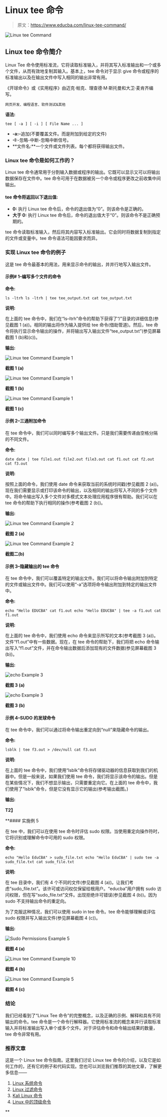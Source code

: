 # Linux tee 命令

> 原文：<https://www.educba.com/linux-tee-command/>

![Linux tee Command](img/83d680debd942b20ae21b1e4b6ea8344.png "Linux tee Command")



## Linux tee 命令简介

Linux Tee 命令使用标准流，它将读取标准输入，并将其写入标准输出和一个或多个文件，从而有效地复制其输入。基本上，tee 命令对于显示 give 命令或程序的标准输出以及在输出文件中写入相同的输出非常有用。

《开球命令》或《实用程序》由迈克·帕克、理查德·M·斯托曼和大卫·麦肯齐编写。

<small>网页开发、编程语言、软件测试&其他</small>

**语法:**

`tee [ -a ] [ -i ] [ File Name ... ]`

*   **-a:**–追加(不要覆盖文件。而是附加到给定的文件)
*   **-I:**-忽略-中断-忽略中断信号。
*   **文件名:**一个文件或文件列表。每个都将获得输出文件。

### Linux tee 命令是如何工作的？

Linux tee 命令通常用于分割输入数据或程序的输出。它既可以显示又可以将输出数据保存在文件中。tee 命令可用于在数据被另一个命令或程序更改之前收集中间输出。

#### tee 命令将返回以下退出值:

*   **0:** 执行 Linux tee 命令后，命令的退出值为“0”。则该命令是正确的。
*   **大于 0:** 执行 Linux tee 命令后，命令的退出值大于“0”。则该命令不是正确预期的。

tee 命令读取标准输入，然后将其内容写入标准输出。它会同时将数据复制到指定的文件或变量中。tee 命令语法可能因要求而异。

### 实现 Linux tee 命令的例子

这是 tee 命令最基本的用法，用来显示命令的输出，并并行地写入输出文件。

#### 示例# 1–编写多个文件的命令

**命令:**

`ls -ltrh
ls -ltrh | tee tee_output.txt
cat tee_output.txt`

**说明:**

在上面的 tee 命令中，我们在“ls–ltrh”命令的帮助下获得了“/”目录的详细信息(参见截图 1 (a))。相同的输出将作为输入提供给 tee 命令(借助管道)。然后，tee 命令将执行显示命令输出的操作，并将输出写入输出文件“tee_output.txt”(参见屏幕截图 1 (b)和(c))。

**输出:**

![Linux tee Command Example 1](img/99451e6e1d0a0e3521b55be0e78649ba.png "Linux tee Command Example 1")



**截图 1 (a)**

![Linux tee Command Example 1](img/af28199510b5377768b934459b7023ae.png "Linux tee Command Example 1")



**截图 1 (b)**

![Linux tee Command Example 1](img/78d8b18966fea5e16cc24bc4afa88988.png "Linux tee Command Example 1")



**截图 1 (c)**

#### 示例 2–三通附加命令

在 tee 命令中，我们可以同时编写多个输出文件。只是我们需要传递由空格分隔的不同文件。

**命令:**

`date
date | tee file1.out file2.out file3.out
cat f1.out
cat f2.out
cat f3.out`

**说明:**

按照上面的命令，我们使用 date 命令来获取当前的系统时间戳(参见截图 2 (a))。现在我们需要显示或打印该命令的输出，以及相同的输出将写入不同的多个文件中。将命令输出写入多个文件对多模式文本处理应用程序很有帮助。我们可以在 tee 命令的帮助下执行相同的操作(参考截图 2 (b))。

**输出:**

![Linux tee Command Example 2](img/2daa09b3c16815f32f0b5e7d547c0d84.png "Linux tee Command Example 2")



**截图 2 (a)**

![Linux tee Command Example 2](img/c8683d920bf517bd89d663c5d2ec65eb.png "Linux tee Command Example 2")



**截图二(b)**

#### 示例 3–隐藏输出的 tee 命令

在 tee 命令中，我们可以覆盖特定的输出文件。我们可以将命令输出附加到特定的文件或输出文件中。我们可以使用“-a”选项将命令输出附加到特定的输出文件中。

**命令:**

`echo "Hello EDUCBA"
cat f1.out
echo "Hello EDUCBA" | tee -a f1.out
cat f1.out`

**说明:**

在上面的 tee 命令中，我们使用 echo 命令来显示所写的文本(参考截图 3 (a))。文件“f1.out”中有一些数据。现在，在 tee 命令的帮助下，我们将把 echo 命令输出写入“f1.out”文件，并在命令输出数据后添加现有的文件数据(参见屏幕截图 3 (b))。

**输出:**

![echo Example 3](img/16505eaa508f85da513347b48defba24.png "echo Example 3")



**截图 3 (a)**

![echo Example 3](img/254dbe11006bea847f3fc9f483dbde36.png "echo Example 3")



**截图 3 (b)**

#### 示例 4–SUDO 的发球命令

在 tee 命令中，我们可以通过将命令输出重定向到“null”来隐藏命令的输出。

**命令:**

`lsblk | tee f3.out > /dev/null
cat f3.out`

**说明:**

在上面的 tee 命令中，我们使用“lsblk”命令将存储驱动器的信息获取到我们的机器中。但是一般来说，如果我们使用 tee 命令，我们将显示该命令的输出。但是在某些情况下，我们不想显示输出，只需要重定向它。在上面的 tee 命令中，我们使用了“lsblk”命令，但是它没有显示它的输出(参考输出截图。)

**输出:**

**T2】**



 **#### 实施例 5

在 tee 中，我们可以在使用 tee 命令时评估 sudo 权限。当使用重定向操作符时，它将识别或理解命令中可用的 sudo 权限。

**命令:**

`echo "Hello EduCBA" > sudo_file.txt
echo "Hello EduCBA" | sudo tee -a sudo_file.txt
cat sudo_file.txt`

**说明:**

在 tee 目录中，我们有 4 个不同的文件(参见截图 4 (a))。让我们考虑“sudo_file.txt”。该许可或访问权仅保留给根用户。“educba”用户拥有 sudo 访问权限，但在写“sudo_file.txt”文件。出现拒绝许可错误(参见截图 4 (b))。因为 sudo 不支持输出命令的重定向。

为了克服这种情况，我们可以使用 sudo in tee 命令。tee 命令能够理解或评估 sudo 权限并写入输出文件(参见屏幕截图 4 (c))。

**输出:**

![Sudo Permissions Example 5](img/ae89d1af85344ca687a437fe203408f1.png "Sudo Permissions Example 5")



**截图 4 (a)**

![Linux tee Command Example 10](img/737bd7bf5413f170f2efd65674fe83c0.png "Linux tee Command Example 10")



**截图 4 (b)**

![Linux tee Command Example 5](img/6d8a53cf7522bf76bf4bf00b3bf0f691.png "Linux tee Command Example 5")



**截图 4 (c)**

### 结论

我们已经看到了“Linux Tee 命令”的完整概念，以及正确的示例、解释和具有不同输出的命令。tee 命令是一个命令行解释器。它使用标准流的概念来并行读取标准输入并将标准输出写入单个或多个文件。对于评估命令和命令输出结果的数量，tee 命令非常有用。

### 推荐文章

这是一个 Linux tee 命令指南。这里我们讨论 Linux tee 命令的介绍，以及它是如何工作的，还有它的例子和代码实现。您也可以浏览我们推荐的其他文章，了解更多信息——

1.  [Linux 系统命令](https://www.educba.com/linux-system-commands/)
2.  [Linux 过滤命令](https://www.educba.com/linux-filter-commands/)
3.  [Kali Linux 命令](https://www.educba.com/kali-linux-commands/)
4.  [Linux 中的顶级命令](https://www.educba.com/top-commands-in-linux/)





**